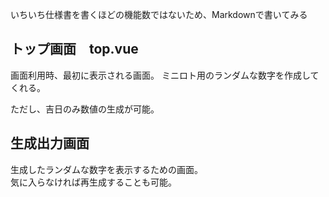 いちいち仕様書を書くほどの機能数ではないため、Markdownで書いてみる

## トップ画面　top.vue
画面利用時、最初に表示される画面。
ミニロト用のランダムな数字を作成してくれる。

ただし、吉日のみ数値の生成が可能。


## 生成出力画面
生成したランダムな数字を表示するための画面。  
気に入らなければ再生成することも可能。 
